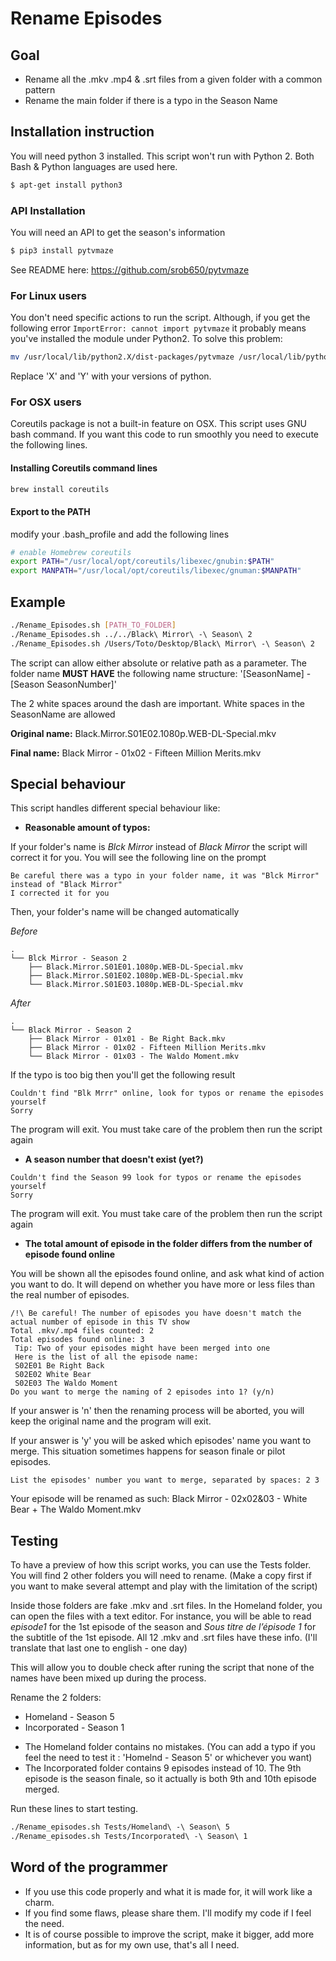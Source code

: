 # Rename Episodes


## Goal

 - Rename all the .mkv .mp4 & .srt files from a given folder with a common pattern
 - Rename the main folder if there is a typo in the Season Name

## Installation instruction
You will need python 3 installed. This script won't run with Python 2.
Both Bash & Python languages are used here.

```bash
$ apt-get install python3
```
### API Installation

You will need an API to get the season's information
```bash
$ pip3 install pytvmaze
```
See README here: https://github.com/srob650/pytvmaze

### For Linux users
You don't need specific actions to run the script. Although, if you get the following error `ImportError: cannot import pytvmaze` it probably means you've installed the module under Python2.
To solve this problem:

```bash
mv /usr/local/lib/python2.X/dist-packages/pytvmaze /usr/local/lib/python3.Y/dist-packages/pytvmaze
```
Replace 'X' and 'Y' with your versions of python.

### For OSX users
Coreutils package is not a built-in feature on OSX.
This script uses GNU bash command. If you want this code to run smoothly you need to execute the following lines.
#### Installing Coreutils command lines
```bash
brew install coreutils
```
#### Export to the PATH
modify your .bash_profile and add the following lines
```bash
# enable Homebrew coreutils
export PATH="/usr/local/opt/coreutils/libexec/gnubin:$PATH"
export MANPATH="/usr/local/opt/coreutils/libexec/gnuman:$MANPATH"
```

## Example
```bash
./Rename_Episodes.sh [PATH_TO_FOLDER]
./Rename_Episodes.sh ../../Black\ Mirror\ -\ Season\ 2
./Rename_Episodes.sh /Users/Toto/Desktop/Black\ Mirror\ -\ Season\ 2
```
The script can allow either absolute or relative path as a parameter.
The folder name **MUST HAVE** the following name structure: '[SeasonName] - [Season SeasonNumber]'

The 2 white spaces around the dash are important.
White spaces in the SeasonName are allowed


**Original name:** Black.Mirror.S01E02.1080p.WEB-DL-Special.mkv

**Final name:** Black Mirror - 01x02 - Fifteen Million Merits.mkv

## Special behaviour
This script handles different special behaviour like:
- **Reasonable amount of typos:**

If your folder's name is *Blck Mirror* instead of *Black Mirror* the script will correct it for you. You will see the following line on the prompt 

```
Be careful there was a typo in your folder name, it was "Blck Mirror" instead of "Black Mirror"
I corrected it for you
```
Then, your folder's name will be changed automatically

*Before*
```
.
└── Blck Mirror - Season 2
    ├── Black.Mirror.S01E01.1080p.WEB-DL-Special.mkv
    ├── Black.Mirror.S01E02.1080p.WEB-DL-Special.mkv
    └── Black.Mirror.S01E03.1080p.WEB-DL-Special.mkv
```
*After*
```
.
└── Black Mirror - Season 2
    ├── Black Mirror - 01x01 - Be Right Back.mkv
    ├── Black Mirror - 01x02 - Fifteen Million Merits.mkv
    └── Black Mirror - 01x03 - The Waldo Moment.mkv
```

If the typo is too big then you'll get the following result
```
Couldn't find "Blk Mrrr" online, look for typos or rename the episodes yourself
Sorry
```
The program will exit. You must take care of the problem then run the script again 
- **A season number that doesn't exist (yet?)**
```
Couldn't find the Season 99 look for typos or rename the episodes yourself
Sorry
```
The program will exit. You must take care of the problem then run the script again 

- **The total amount of episode in the folder differs from the number of episode found online**

You will be shown all the episodes found online, and ask what kind of action you want to do. It will depend on whether you have more or less files than the real number of episodes.
```
/!\ Be careful! The number of episodes you have doesn't match the actual number of episode in this TV show
Total .mkv/.mp4 files counted: 2
Total episodes found online: 3
 Tip: Two of your episodes might have been merged into one
 Here is the list of all the episode name:
 S02E01 Be Right Back
 S02E02 White Bear
 S02E03 The Waldo Moment
Do you want to merge the naming of 2 episodes into 1? (y/n)
```
If your answer is 'n' then the renaming process will be aborted, you will keep the original name and the program will exit.

If your answer is 'y' you will be asked which episodes' name you want to merge. This situation sometimes happens for season finale or pilot episodes.

`List the episodes' number you want to merge, separated by spaces: 2 3`

Your episode will be renamed as such: Black Mirror - 02x02&03 - White Bear + The Waldo Moment.mkv

## Testing
To have a preview of how this script works, you can use the Tests folder. You will find 2 other folders you will need to rename. (Make a copy first if you want to make several attempt and play with the limitation of the script)

Inside those folders are fake .mkv and .srt files. In the Homeland folder, you can open the files with a text editor. For instance, you will be able to read *episode1* for the 1st episode of the season and *Sous titre de l’épisode 1* for the subtitle of the 1st episode. All 12 .mkv and .srt files have these info. (I'll translate that last one to english - one day)

This will allow you to double check after runing the script that none of the names have been mixed up during the process.

Rename the 2 folders:

* Homeland - Season 5
* Incorporated - Season 1

- The Homeland folder contains no mistakes. (You can add a typo if you feel the need to test it : 'Homelnd - Season 5' or whichever you want)
- The Incorporated folder contains 9 episodes instead of 10. The 9th episode is the season finale, so it actually is both 9th and 10th episode merged.

Run these lines to start testing.
```bash
./Rename_episodes.sh Tests/Homeland\ -\ Season\ 5
./Rename_episodes.sh Tests/Incorporated\ -\ Season\ 1
```

## Word of the programmer
* If you use this code properly and what it is made for, it will work like a charm.
* If you find some flaws, please share them. I'll modify my code if I feel the need.
* It is of course possible to improve the script, make it bigger, add more information, but as for my own use, that's all I need.




